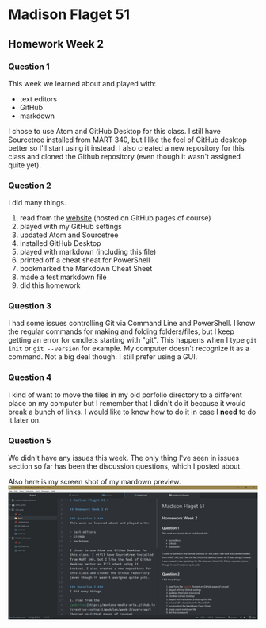 # Madison Flaget 51 #

## Homework Week 2 ##

### Question 1 ###
This week we learned about and played with:

- text editors
- GitHub
- markdown

I chose to use Atom and GitHub Desktop for this class. I still have Sourcetree installed from MART 340, but I like the feel of GitHub desktop better so I'll start using it instead. I also created a new repository for this class and cloned the Github repository (even though it wasn't assigned quite yet).

### Question 2 ###
I did many things.

1. read from the [website](https://montana-media-arts.github.io/creative-coding-1/modules/week-2/overview/) (hosted on GitHub pages of course)
2. played with my GitHub settings
3. updated Atom and Sourcetree
4. installed GitHub Desktop
5. played with markdown (including this file)
6. printed off a cheat sheat for PowerShell
7. bookmarked the Markdown Cheat Sheet
8. made a test markdown file
9. did this homework

### Question 3 ###
I had some issues controlling Git via Command Line and PowerShell. I know the regular commands for making and folding folders/files, but I keep getting an error for cmdlets starting with "git". This happens when I type `git init` or `git --version` for example. My computer doesn't recognize it as a command. Not a big deal though. I still prefer using a GUI.

### Question 4 ###
I kind of want to move the files in my old porfolio directory to a different place on my computer but I remember that I didn't do it because it would break a bunch of links. I would like to know how to do it in case I **need** to do it later on.

### Question 5 ###
We didn't have any issues this week. The only thing I've seen in issues section so far has been the discussion questions, which I posted about.

Also here is my screen shot of my mardown preview.
![image of my editor](markdown_screenshot.jpg)
